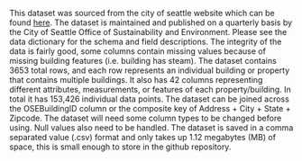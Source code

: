 This dataset was sourced from the city of seattle website which can be found [here](https://data.seattle.gov/Permitting/2022-Building-Energy-Benchmarking/5sxi-iyiy/about_data). The dataset is maintained and published on a quarterly basis by the City of Seattle Office of Sustainability and Environment. 
Please see the data dictionary for the schema and field descriptions. The integrity of the data is fairly good, some columns contain missing values because of missing building features (i.e. building has steam).
The dataset contains 3653 total rows, and each row represents an individual building or property that contains multiple buildings. It also has 42 columns representing different attributes, measurements, or features of each property/building. In total it has 153,426 individual data points.
The dataset can be joined across the OSEBuildingID column or the composite key of Address + City + State + Zipcode. The dataset will need some column types to be changed before using. Null values also need to be handled.
The dataset is saved in a comma separated value (.csv) format and only takes up 1.12 megabytes (MB) of space, this is small enough to store in the github repository.
